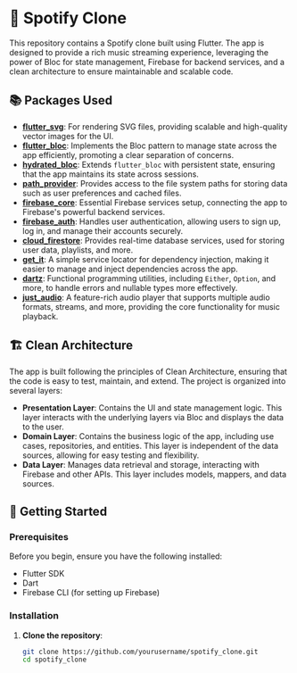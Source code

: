 # 🎵 Spotify Clone

This repository contains a Spotify clone built using Flutter. The app is designed to provide a rich music streaming experience, leveraging the power of Bloc for state management, Firebase for backend services, and a clean architecture to ensure maintainable and scalable code.

## 📚 Packages Used

- [**flutter_svg**](https://pub.dev/packages/flutter_svg): For rendering SVG files, providing scalable and high-quality vector images for the UI.
- [**flutter_bloc**](https://pub.dev/packages/flutter_bloc): Implements the Bloc pattern to manage state across the app efficiently, promoting a clear separation of concerns.
- [**hydrated_bloc**](https://pub.dev/packages/hydrated_bloc): Extends `flutter_bloc` with persistent state, ensuring that the app maintains its state across sessions.
- [**path_provider**](https://pub.dev/packages/path_provider): Provides access to the file system paths for storing data such as user preferences and cached files.
- [**firebase_core**](https://pub.dev/packages/firebase_core): Essential Firebase services setup, connecting the app to Firebase's powerful backend services.
- [**firebase_auth**](https://pub.dev/packages/firebase_auth): Handles user authentication, allowing users to sign up, log in, and manage their accounts securely.
- [**cloud_firestore**](https://pub.dev/packages/cloud_firestore): Provides real-time database services, used for storing user data, playlists, and more.
- [**get_it**](https://pub.dev/packages/get_it): A simple service locator for dependency injection, making it easier to manage and inject dependencies across the app.
- [**dartz**](https://pub.dev/packages/dartz): Functional programming utilities, including `Either`, `Option`, and more, to handle errors and nullable types more effectively.
- [**just_audio**](https://pub.dev/packages/just_audio): A feature-rich audio player that supports multiple audio formats, streams, and more, providing the core functionality for music playback.

## 🏗️ Clean Architecture

The app is built following the principles of Clean Architecture, ensuring that the code is easy to test, maintain, and extend. The project is organized into several layers:

- **Presentation Layer**: Contains the UI and state management logic. This layer interacts with the underlying layers via Bloc and displays the data to the user.
- **Domain Layer**: Contains the business logic of the app, including use cases, repositories, and entities. This layer is independent of the data sources, allowing for easy testing and flexibility.
- **Data Layer**: Manages data retrieval and storage, interacting with Firebase and other APIs. This layer includes models, mappers, and data sources.

## 🚀 Getting Started

### Prerequisites

Before you begin, ensure you have the following installed:

- Flutter SDK
- Dart
- Firebase CLI (for setting up Firebase)

### Installation

1. **Clone the repository**:
   ```bash
   git clone https://github.com/yourusername/spotify_clone.git
   cd spotify_clone

